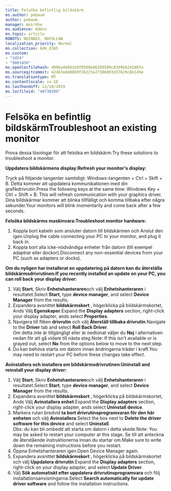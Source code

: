 ```yaml
---
title: Felsöka befintlig bildskärm
ms.author: pebaum
author: pebaum
manager: mnirkhe
ms.audience: Admin
ms.topic: article
ROBOTS: NOINDEX, NOFOLLOW
localization_priority: Normal
ms.collection: Adm_O365
ms.custom:
- "3454"
- "9001450"
ms.openlocfilehash: d90baddd01bdf8508bd6289509c8399b8241887a
ms.sourcegitcommit: 42463e8d8869f36225a27388d83d37629c6b149e
ms.translationtype: MT
ms.contentlocale: sv-SE
ms.lasthandoff: 12/18/2019
ms.locfileid: "40738586"
---
```

# <a name="troubleshoot-an-existing-monitor"></a><span data-ttu-id="12de0-102">Felsöka en befintlig bildskärm</span><span class="sxs-lookup"><span data-stu-id="12de0-102">Troubleshoot an existing monitor</span></span>

<span data-ttu-id="12de0-103">Prova dessa lösningar för att felsöka en bildskärm.</span><span class="sxs-lookup"><span data-stu-id="12de0-103">Try these solutions to troubleshoot a monitor.</span></span> 

<span data-ttu-id="12de0-104">**Uppdatera bildskärmens display:**</span><span class="sxs-lookup"><span data-stu-id="12de0-104">**Refresh your monitor's display:**</span></span>

<span data-ttu-id="12de0-105">Tryck på följande tangenter samtidigt: Windows-tangenten + Ctrl + Skift + B. Detta kommer att uppdatera kommunikationen med din grafikdrivrutin.</span><span class="sxs-lookup"><span data-stu-id="12de0-105">Press the following keys at the same time: Windows Key  + Ctrl + Shift + B. This will refresh communication with your graphics driver.</span></span> <span data-ttu-id="12de0-106">Dina bildskärmar kommer att blinka tillfälligt och komma tillbaka efter några sekunder.</span><span class="sxs-lookup"><span data-stu-id="12de0-106">Your monitors will blink momentarily and come back after a few seconds.</span></span>

<span data-ttu-id="12de0-107">**Felsöka bildskärms maskinvara:**</span><span class="sxs-lookup"><span data-stu-id="12de0-107">**Troubleshoot monitor hardware:**</span></span>

1. <span data-ttu-id="12de0-108">Koppla bort kabeln som ansluter datorn till bildskärmen och Anslut den igen.</span><span class="sxs-lookup"><span data-stu-id="12de0-108">Unplug the cable connecting your PC to your monitor, and plug it back in.</span></span>
2. <span data-ttu-id="12de0-109">Koppla bort alla icke-nödvändiga enheter från datorn (till exempel adaptrar eller dockor).</span><span class="sxs-lookup"><span data-stu-id="12de0-109">Disconnect any non-essential devices from your PC (such as adapters or docks).</span></span>

<span data-ttu-id="12de0-110">**Om du nyligen har installerat en uppdatering på datorn kan du återställa bildskärmsdrivrutinen:**</span><span class="sxs-lookup"><span data-stu-id="12de0-110">**If you recently installed an update on your PC, you can roll back your display driver:**</span></span>

1. <span data-ttu-id="12de0-111">Välj **Start**, Skriv **Enhetshanteraren**och välj **Enhetshanteraren** i resultatet.</span><span class="sxs-lookup"><span data-stu-id="12de0-111">Select **Start**, type **device manager**, and select **Device Manager** from the results.</span></span>
2. <span data-ttu-id="12de0-112">Expandera avsnittet **bildskärmskort** , högerklicka på bildskärmskortet, Ands Välj **Egenskaper**.</span><span class="sxs-lookup"><span data-stu-id="12de0-112">Expand the **Display adapters** section, right-click your display adapter, ands select **Properties**.</span></span>
3. <span data-ttu-id="12de0-113">Navigera till fliken **drivrutin** och välj **Återställ tillbaka drivrutin**.</span><span class="sxs-lookup"><span data-stu-id="12de0-113">Navigate to the **Driver** tab and select **Roll Back Driver**.</span></span> <br>
<span data-ttu-id="12de0-114">Om detta inte är tillgängligt eller är nedtonat väljer du **Nej** i alternativen nedan för att gå vidare till nästa steg.</span><span class="sxs-lookup"><span data-stu-id="12de0-114">Note: If this isn't available or is grayed out, select **No** from the options below to move to the next step.</span></span>
4. <span data-ttu-id="12de0-115">Du kan behöva starta om datorn innan ändringarna träder i kraft.</span><span class="sxs-lookup"><span data-stu-id="12de0-115">You may need to restart your PC before these changes take effect.</span></span>

<span data-ttu-id="12de0-116">**Avinstallera och installera om bildskärmsdrivrutinen:**</span><span class="sxs-lookup"><span data-stu-id="12de0-116">**Uninstall and reinstall your display driver:**</span></span>

1. <span data-ttu-id="12de0-117">Välj **Start**, Skriv **Enhetshanteraren**och välj **Enhetshanteraren** i resultatet.</span><span class="sxs-lookup"><span data-stu-id="12de0-117">Select **Start**, type **device manager**, and select **Device Manager** from the results.</span></span>
2. <span data-ttu-id="12de0-118">Expandera avsnittet **bildskärmskort** , högerklicka på bildskärmskortet, Ands Välj **Avinstallera enhet**.</span><span class="sxs-lookup"><span data-stu-id="12de0-118">Expand the **Display adapters** section, right-click your display adapter, ands select **Uninstall device**.</span></span> 
3. <span data-ttu-id="12de0-119">Markera rutan bredvid **ta bort drivrutinsprogramvaran för den här enheten** och välj **Avinstallera**.</span><span class="sxs-lookup"><span data-stu-id="12de0-119">Select the box next to **Delete the driver software for this device** and select **Uninstall**.</span></span><br>
<span data-ttu-id="12de0-120">Obs: du kan bli ombedd att starta om datorn i detta skede.</span><span class="sxs-lookup"><span data-stu-id="12de0-120">Note: You may be asked to restart your computer at this stage.</span></span> <span data-ttu-id="12de0-121">Se till att anteckna de återstående instruktionerna innan du startar om.</span><span class="sxs-lookup"><span data-stu-id="12de0-121">Make sure to write down the remaining instructions before you restart.</span></span>
4. <span data-ttu-id="12de0-122">Öppna Enhetshanteraren igen.</span><span class="sxs-lookup"><span data-stu-id="12de0-122">Open Device Manager again.</span></span>
5. <span data-ttu-id="12de0-123">Expandera avsnittet **bildskärmskort** , högerklicka på bildskärmskortet och välj **Uppdatera drivrutin**.</span><span class="sxs-lookup"><span data-stu-id="12de0-123">Expand the **Display adapters** section, right-click on your display adapter, and select **Update Driver**.</span></span>
6. <span data-ttu-id="12de0-124">Välj **Sök automatiskt efter uppdatera drivrutinsprogramvara** och följ installationsanvisningarna.</span><span class="sxs-lookup"><span data-stu-id="12de0-124">Select **Search automatically for update driver software** and follow the installation instructions.</span></span>